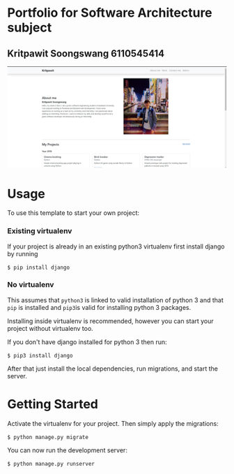 # Portfolio for Software Architecture subject

## Kritpawit Soongswang 6110545414

![Default Home View](myportfolio/static/myportfolio/image/port.jpg "Title")

# Usage

To use this template to start your own project:

### Existing virtualenv

If your project is already in an existing python3 virtualenv first install django by running

    $ pip install django
    
      
### No virtualenv

This assumes that `python3` is linked to valid installation of python 3 and that `pip` is installed and `pip3`is valid
for installing python 3 packages.

Installing inside virtualenv is recommended, however you can start your project without virtualenv too.

If you don't have django installed for python 3 then run:

    $ pip3 install django
    
      
After that just install the local dependencies, run migrations, and start the server.

# Getting Started

Activate the virtualenv for your project.
Then simply apply the migrations:

    $ python manage.py migrate
    

You can now run the development server:

    $ python manage.py runserver